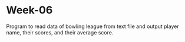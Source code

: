 # Week-06
Program to read data of bowling league from text file and output player name, their scores, and their average score.
